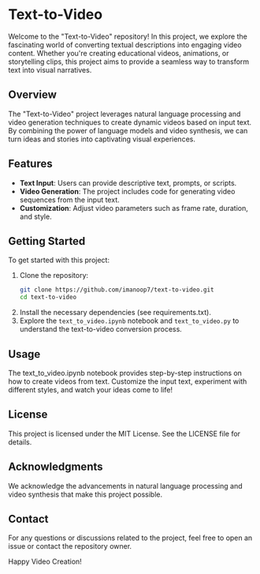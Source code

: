 # Text-to-Video

Welcome to the "Text-to-Video" repository! In this project, we explore the fascinating world of converting textual descriptions into engaging video content. Whether you're creating educational videos, animations, or storytelling clips, this project aims to provide a seamless way to transform text into visual narratives.

## Overview

The "Text-to-Video" project leverages natural language processing and video generation techniques to create dynamic videos based on input text. By combining the power of language models and video synthesis, we can turn ideas and stories into captivating visual experiences.

## Features

- **Text Input**: Users can provide descriptive text, prompts, or scripts.
- **Video Generation**: The project includes code for generating video sequences from the input text.
- **Customization**: Adjust video parameters such as frame rate, duration, and style.

## Getting Started

To get started with this project:

1. Clone the repository:
   ```bash
   git clone https://github.com/imanoop7/text-to-video.git
   cd text-to-video

2. Install the necessary dependencies (see requirements.txt).
3. Explore the `text_to_video.ipynb` notebook and `text_to_video.py` to     
    understand the text-to-video conversion process.

## Usage
The text_to_video.ipynb notebook provides step-by-step instructions on how to create videos from text. Customize the input text, experiment with different styles, and watch your ideas come to life!


## License
This project is licensed under the MIT License. See the LICENSE file for details.

## Acknowledgments
We acknowledge the advancements in natural language processing and video synthesis that make this project possible.

## Contact
For any questions or discussions related to the project, feel free to open an issue or contact the repository owner.

Happy Video Creation!
